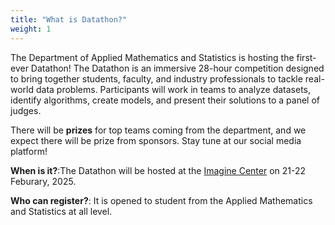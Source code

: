 ```yaml
---
title: "What is Datathon?"
weight: 1
---
```


The Department of Applied Mathematics and Statistics is hosting the first-ever Datathon! The Datathon is an immersive 28-hour competition designed to bring together students, faculty, and industry professionals to tackle real-world data problems. Participants will work in teams to analyze datasets, identify algorithms, create models, and present their solutions to a panel of judges. 

There will be **prizes** for top teams coming from the department, and we expect there will be prize from sponsors. Stay tune at our social media platform!

**When is it?**:The Datathon will be hosted at the [Imagine Center](https://imagine.jhu.edu/imagine-center/) on 21-22 Feburary, 2025.

**Who can register?**:
It is opened to student from the Applied Mathematics and Statistics at all level.

